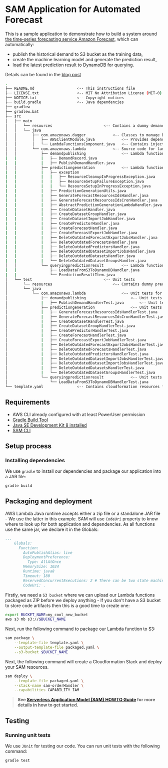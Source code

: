 # SAM Application for Automated Forecast

This is a sample application to demonstrate how to build a system around
[the time-series forecasting service Amazon Forecast](https://aws.amazon.com/forecast/),
which can automatically:
* publish the historical demand to S3 bucket as the training data,
* create the machine learning model and generate the prediction result,
* load the latest prediction result to DynamoDB for querying.

Details can be found in the [blog post](https://aws.amazon.com/blogs/machine-learning/automating-your-amazon-forecast-workflow-with-lambda-step-functions-and-cloudwatch-events-rule/)

```bash
.
├── README.md                   <-- This instructions file
├── LICENSE.txt                 <-- MIT No Attribution License (MIT-0)
├── NOTICE.txt                  <-- Copyright notices
├── build.gradle                <-- Java dependencies
├── gradlew
├── gradlew.bat
├── src
│   ├── main
│   │   └── resources                       <-- Contains a dummy demand records csv file used for simulating the database                     
│   │   └── java
│   │       ├── com.amazonaws.dagger            <-- Classes to manage Dagger 2 dependency injection
│   │       │   ├── AWSClientModule.java            <-- Provides dependencies like the Forecast client for injection
│   │       │   └── LambdaFunctionsComponent.java   <-- Contains inject methods for handler entrypoints
│   │       └── com.amazonaws.lambda            <-- Source code for lambda functions
│   │           ├── demandpublishing                <-- Lambda functions for demand publishing component
|   |           |   ├── DemandRecord.java                               <-- POJO shape for parsing the demand record from CSV file 
|   |           |   ├── PublishDemandHandler.java                       <-- Lambda functions for querying the historical demand and publish it to S3
│   │           ├── predictiongeneration            <-- Lambda functions for prediction generation component
|   |           |   ├── exception                                       <-- Source code for custom exceptions
|   |           |   |   ├── ResourceCleanupInProgressException.java         <-- Can be thrown when the resource cannot be immediately deleted
|   |           |   |   ├── ResourceSetupFailureException.java              <-- Can be thrown when the resource failed to create
|   |           |   |   └── ResourceSetupInProgressException.java           <-- Can be thrown when the resource cannot be immediately created
|   |           |   ├── PredictionGenerationUtils.java                  <-- Contains common util methods
|   |           |   ├── GenerateForecastResourcesIdsHandler.java        <-- Generate required forecast resource ids for model generation
|   |           |   ├── GenerateForecastResourcesIdsCronHandler.java    <-- Generate required forecast resource ids for forecast generation
|   |           |   ├── AbstractPredictionGenerationLambdaHandler.java  <-- Abstract hanlder contains methods can be shared by inherited handlers
|   |           |   ├── CreateDatasetHandler.java                       <-- Function implementation for creating forecast dataset resource
|   |           |   ├── CreateDatasetGroupHandler.java                  <-- Function implementation for creating forecast dataset group resource
|   |           |   ├── CreateDatasetImportJobHandler.java              <-- Function implementation for creating forecast dataset import job resource
|   |           |   ├── CreatePredictorHandler.java                     <-- Function implementation for creating forecast predictor (ML model) resource
|   |           |   ├── CreateForecastHandler.java                      <-- Function implementation for creating forecast resource
|   |           |   ├── CreateForecastExportJobHandler.java             <-- Function implementation for creating forecast export job resource
|   |           |   ├── DeleteOutdatedForecastExportJobsHandler.java    <-- Function implementation for deleting expired export job resources
|   |           |   ├── DeleteOutdatedForecastsHandler.java             <-- Function implementation for deleting expired forecast resources
|   |           |   ├── DeleteOutdatedPredictorsHandler.java            <-- Function implementation for deleting expired predictor resources
|   |           |   ├── DeleteOutdatedDatasetImportJobsHandler.java     <-- Function implementation for deleting expired dataset import job resources
|   |           |   ├── DeleteOutdatedDatasetsHandler.java              <-- Function implementation for deleting expired dataset resources
|   |           |   └── DeleteOutdatedDatasetGroupsHandler.java         <-- Function implementation for deleting expired dataset group resources
│   │           └── queryingpredictionresult        <-- Lambda functions for querying prediction result component
|   |               ├── LoadDataFromS3ToDynamoDBHandler.java            <-- Function implementation for loading data from S3 to DynamoDB table
|   |               └── PredictionResultItem.java                       <-- POJO shape for a prediction result record
│   └── test                                <-- Unit tests
│       └── resources                           <-- Contains dummy prediction result csv file used for testing LoadDataFromS3ToDynamoDBHandler.java
│       └── java
│           └── com.amazonaws.lambda                <-- Unit tests for handlers
│               ├── demandpublishing                    <-- Unit tests for demand publishing related handlers
│               |   ├── PublishDemandHandlerTest.java       <-- Unit tests for PublishDemandHandler.java  
│               ├── predictiongeneration                <-- Unit tests for prediction generation related handlers
│               |   ├── GenerateForecastResourcesIdsHandlerTest.java        <-- Unit tests for GenerateForecastResourcesIdsHandler.java  
│               |   ├── GenerateForecastResourcesIdsCronHandlerTest.java    <-- Unit tests for GenerateForecastResourcesIdsCronHandler.java  
│               |   ├── CreateDatasetHandlerTest.java                       <-- Unit tests for CreateDatasetHandler.java  
│               |   ├── CreateDatasetGroupHandlerTest.java                  <-- Unit tests for CreateDatasetGroupHandler.java  
│               |   ├── CreatePredictorHandlerTest.java                     <-- Unit tests for CreatePredictorHandler.java  
│               |   ├── CreateForecastHandlerTest.java                      <-- Unit tests for CreateForecastHandler.java  
│               |   ├── CreateForecastExportJobHandlerTest.java             <-- Unit tests for CreateForecastExportJobHandler.java  
│               |   ├── DeleteOutdatedForecastExportJobsHandlerTest.java    <-- Unit tests for DeleteOutdatedForecastExportJobsHandler.java  
│               |   ├── DeleteOutdatedForecastsHandlerTest.java             <-- Unit tests for DeleteOutdatedForecastsHandler.java  
│               |   ├── DeleteOutdatedPredictorsHandlerTest.java            <-- Unit tests for DeleteOutdatedPredictorsHandler.java  
│               |   ├── DeleteOutdatedDatasetImportJobsHandlerTest.java     <-- Unit tests for DeleteOutdatedDatasetImportJobsHandler.java  
│               |   ├── DeleteOutdatedDatasetImportJobsHandlerTest.java     <-- Unit tests for DeleteOutdatedDatasetImportJobsHandler.java  
│               |   ├── DeleteOutdatedDatasetsHandlerTest.java              <-- Unit tests for DeleteOutdatedDatasetsHandler.java  
│               |   └── DeleteOutdatedDatasetGroupsHandlerTest.java         <-- Unit tests for DeleteOutdatedDatasetGroupsHandler.java  
│               └── queryingpredictionresult            <-- Unit tests for querying prediction result related handlers
│                   └── LoadDataFromS3ToDynamoDBHandlerTest.java            <-- Unit tests for LoadDataFromS3ToDynamoDBHandler.java  
└── template.yaml               <-- Contains cloudformation resources for lambda, S3, step function, cloudwatch event, dynamodb, iam role, etc.
```

## Requirements

* AWS CLI already configured with at least PowerUser permission
* [Gradle Build Tool](https://gradle.org/)
* [Java SE Development Kit 8 installed](https://www.oracle.com/java/technologies/javase-jdk8-downloads.html)
* [SAM CLI](https://github.com/awslabs/aws-sam-cli)

## Setup process

### Installing dependencies

We use `gradle` to install our dependencies and package our application into a JAR file:

```bash
gradle build
```

## Packaging and deployment

AWS Lambda Java runtime accepts either a zip file or a standalone JAR file - We use the latter in
this example. SAM will use `CodeUri` property to know where to look up for both application and
dependencies. As all functions use the same jar, we declare it in the Globals:

```yaml
...
    Globals:
      Function:
        AutoPublishAlias: live
        DeploymentPreference:
          Type: AllAtOnce
        MemorySize: 1024
        Runtime: java8
        Timeout: 180
        ReservedConcurrentExecutions: 2 # There can be two state machines executing the same function at the same time
        CodeUri: .
```

Firstly, we need a `S3 bucket` where we can upload our Lambda functions packaged as ZIP before we
deploy anything - If you don't have a S3 bucket to store code artifacts then this is a good time to
create one:

```bash
export BUCKET_NAME=my_cool_new_bucket
aws s3 mb s3://$BUCKET_NAME
```

Next, run the following command to package our Lambda function to S3:

```bash
sam package \
    --template-file template.yaml \
    --output-template-file packaged.yaml \
    --s3-bucket $BUCKET_NAME
```

Next, the following command will create a Cloudformation Stack and deploy your SAM resources.

```bash
sam deploy \
    --template-file packaged.yaml \
    --stack-name sam-orderHandler \
    --capabilities CAPABILITY_IAM
```

> **See [Serverless Application Model (SAM) HOWTO Guide](https://github.com/awslabs/serverless-application-model/blob/master/HOWTO.md) for more details in how to get started.**

## Testing

### Running unit tests
We use `JUnit` for testing our code. You can run unit tests with the following command:

```bash
gradle test
```
